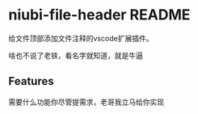 # niubi-file-header README

给文件顶部添加文件注释的vscode扩展插件。

啥也不说了老铁，看名字就知道，就是牛逼

## Features

需要什么功能你尽管提需求，老哥我立马给你实现
